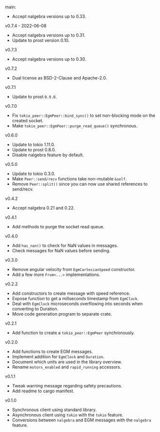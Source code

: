 main:
  * Accept nalgebra versions up to 0.33.

v0.7.4 - 2022-06-08
  * Accept nalgebra versions up to 0.31.
  * Update to prost version 0.10.

v0.7.3
  * Accept nalgebra versions up to 0.30.

v0.7.2
  * Dual license as BSD-2-Clause and Apache-2.0.

v0.7.1
  * Update to prost `0.9.0`.

v0.7.0
  * Fix `tokio_peer::EgmPeer::bind_sync()` to set non-blocking mode on the created socket.
  * Make `tokio_peer::EgmPeer::purge_read_queue()` synchronous.

v0.6.0
  * Update to tokio 1.11.0.
  * Update to prost 0.8.0.
  * Disable nalgebra feature by default.

v0.5.0
  * Update to tokio 0.3.0.
  * Make `Peer::send/recv` functions take non-mutable `&self`.
  * Remove `Peer::split()` since you can now use shared references to send/recv.

v0.4.2
  * Accept nalgebra 0.21 and 0.22.

v0.4.1
  * Add methods to purge the socket read queue.

v0.4.0
  * Add `has_nan()` to check for NaN values in messages.
  * Check messages for NaN values before sending.

v0.3.0
  * Remove angular velocity from `EgmCartesianSpeed` constructor.
  * Add a few more `From<...>` implementations.

v0.2.2
  * Add constructors to create message with speed reference.
  * Expose function to get a millseconds timestamp from `EgmClock`.
  * Deal with `EgmClock` microseconds overflowing into seconds when converting to Duration.
  * Move code generation program to separate crate.

v0.2.1
  * Add function to create a `tokio_peer::EgmPeer` synchronously.

v0.2.0
  * Add functions to create EGM messages.
  * Implement addition for `EgmClock` and `Duration`.
  * Document which units are used in the library overview.
  * Rename `motors_enabled` and `rapid_running` accessors.

v0.1.1
  * Tweak warning message regarding safety precautions.
  * Add readme to cargo manifest.

v0.1.0
  * Synchronous client using standard library.
  * Asynchronous client using `tokio` with the `tokio` feature.
  * Conversions between `nalgebra` and EGM messages with the `nalgebra` feature.

